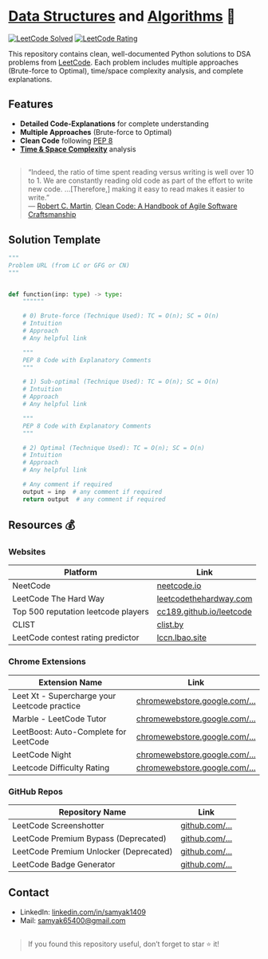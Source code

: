 # [Data Structures](https://en.wikipedia.org/wiki/Data_structure) and [Algorithms](https://en.wikipedia.org/wiki/Algorithm) 🚀

[![LeetCode Solved](https://img.shields.io/badge/dynamic/json?style=for-the-badge&labelColor=black&color=%23ffa116&label=Solved&query=solvedOverTotal&url=https%3A%2F%2Fleetcode-badge.vercel.app%2Fapi%2Fusers%2Fsamyak1409&logo=leetcode&logoColor=yellow)](https://leetcode.com/samyak1409)
[![LeetCode Rating](https://img.shields.io/badge/dynamic/json?style=for-the-badge&labelColor=black&color=%23ffa116&label=Rating&query=ratingQuantile&url=https%3A%2F%2Fleetcode-badge.vercel.app%2Fapi%2Fusers%2Fsamyak1409&logo=leetcode&logoColor=yellow)](https://leetcode.com/samyak1409)

This repository contains clean, well-documented Python solutions to DSA problems from [LeetCode](https://leetcode.com).
Each problem includes multiple approaches (Brute-force to Optimal), time/space complexity analysis, and complete explanations.



## Features

- **Detailed Code-Explanations** for complete understanding
- **Multiple Approaches** (Brute-force to Optimal)
- **Clean Code** following [PEP 8](https://www.python.org/dev/peps/pep-0008)
- **[Time & Space Complexity](https://en.wikipedia.org/wiki/Computational_complexity)** analysis



## 

> “Indeed, the ratio of time spent reading versus writing is well over 10 to 1. We are constantly reading old code as part of the effort to write new code. ...[Therefore,] making it easy to read makes it easier to write.” <br> ― [Robert C. Martin](https://en.wikipedia.org/wiki/Robert_C._Martin), [Clean Code: A Handbook of Agile Software Craftsmanship](https://www.goodreads.com/work/quotes/3779106-clean-code-a-handbook-of-agile-software-craftsmanship-robert-c-martin#:~:text=%E2%80%9CIndeed%2C%20the%20ratio%20of%20time%20spent%20reading%20versus%20writing%20is%20well%20over%2010%20to%201.%20We%20are%20constantly%20reading%20old%20code%20as%20part%20of%20the%20effort%20to%20write%20new%20code.%20...%5BTherefore%2C%5D%20making%20it%20easy%20to%20read%20makes%20it%20easier%20to%20write.%E2%80%9D%0A%E2%80%95%20Robert%20C.%20Martin%2C%20Clean%20Code%3A%20A%20Handbook%20of%20Agile%20Software%20Craftsmanship)



## Solution Template

```py
"""
Problem URL (from LC or GFG or CN)
"""


def function(inp: type) -> type:
    """"""

    # 0) Brute-force (Technique Used): TC = O(n); SC = O(n)
    # Intuition
    # Approach
    # Any helpful link

    """
    PEP 8 Code with Explanatory Comments
    """

    # 1) Sub-optimal (Technique Used): TC = O(n); SC = O(n)
    # Intuition
    # Approach
    # Any helpful link

    """
    PEP 8 Code with Explanatory Comments
    """

    # 2) Optimal (Technique Used): TC = O(n); SC = O(n)
    # Intuition
    # Approach
    # Any helpful link

    # Any comment if required
    output = inp  # any comment if required
    return output  # any comment if required
```



## Resources 💰

### Websites

| Platform                            | Link                                                         |
| ----------------------------------- | ------------------------------------------------------------ |
| NeetCode                            | [neetcode.io](https://neetcode.io)                           |
| LeetCode The Hard Way               | [leetcodethehardway.com](https://leetcodethehardway.com)     |
| Top 500 reputation leetcode players | [cc189.github.io/leetcode](https://cc189.github.io/leetcode) |
| CLIST                               | [clist.by](https://clist.by)                                 |
| LeetCode contest rating predictor   | [lccn.lbao.site](https://lccn.lbao.site)                     |

### Chrome Extensions

| Extension Name                               | Link                                                                                                                                 |
| -------------------------------------------- | ------------------------------------------------------------------------------------------------------------------------------------ |
| Leet Xt - Supercharge your Leetcode practice | [chromewebstore.google.com/...](https://chromewebstore.google.com/detail/leet-xt-supercharge-your/dlahgjgaomjgkknpcbkhjpapcflphgle)  |
| Marble - LeetCode Tutor                      | [chromewebstore.google.com/...](https://chromewebstore.google.com/detail/marble-leetcode-tutor/mpjcipoidkmiiebdbdfknmpncmnpoboe)     |
| LeetBoost: Auto-Complete for LeetCode        | [chromewebstore.google.com/...](https://chromewebstore.google.com/detail/leetboost-auto-complete-f/lhkinkoeooofohpldbihfojpkhlfofig) |
| LeetCode Night                               | [chromewebstore.google.com/...](https://chromewebstore.google.com/detail/leetcode-night/aaokgipfeeeciodnffigjfiafledhcii)            |
| Leetcode Difficulty Rating                   | [chromewebstore.google.com/...](https://chromewebstore.google.com/detail/leetcode-difficulty-ratin/hedijgjklbddpidomdhhngflipnibhca) |

### GitHub Repos

| Repository Name                        | Link                                                                      |
| -------------------------------------- | ------------------------------------------------------------------------- |
| LeetCode Screenshotter                 | [github.com/...](https://github.com/akhilkammila/leetcode-screenshotter)  |
| LeetCode Premium Bypass (Deprecated)   | [github.com/...](https://github.com/31b4/Leetcode-Premium-Bypass)         |
| LeetCode Premium Unlocker (Deprecated) | [github.com/...](https://github.com/Edwardsoen/Leetcode-Premium-Unlocker) |
| LeetCode Badge Generator               | [github.com/...](https://github.com/cascandaliato/leetcode-badge)         |



## Contact

- LinkedIn: [linkedin.com/in/samyak1409](https://linkedin.com/in/samyak1409)
- Mail: [samyak65400@gmail.com](mailto:samyak65400@gmail.com)



## 

> If you found this repository useful, don’t forget to star ⭐ it!
